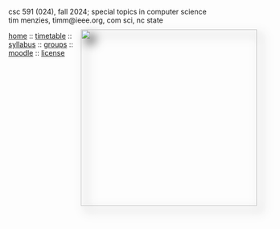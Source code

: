 <div class=wrapper>
<p>
csc 591 (024), fall 2024; special topics in computer science <br>
tim menzies, timm@ieee.org, com sci, nc state
<img src="img/brain.png" align=right width=350
style="padding: 10px; -webkit-filter: drop-shadow(10px 10px 10px #222); filter: drop-shadow(10px 10px 10px #222); ">
</p>
<p>
<a href="index.html">home</a>
:: <a href="timetable.html">timetable</a>
:: <a href="syllabus.html">syllabus</a>
:: <a href="groups.html">groups</a> 
:: <a href="https://moodle-courses2425.wolfware.ncsu.edu/course/view.php?id=4181&bp=s">moodle</a>
:: <a href="https://github.com/txt/se4ai24/blob/main/LICENSE">license</a>  </p>


